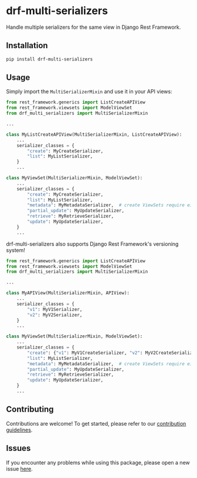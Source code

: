 # drf-multi-serializers

Handle multiple serializers for the same view in Django Rest Framework.

## Installation

```bash
pip install drf-multi-serializers
```

## Usage

Simply import the `MultiSerializerMixin` and use it in your API views:

```python
from rest_framework.generics import ListCreateAPIView
from rest_framework.viewsets import ModelViewSet
from drf_multi_serializers import MultiSerializerMixin

...

class MyListCreateAPIView(MultiSerializerMixin, ListCreateAPIView):
    ...
    serializer_classes = {
        "create": MyCreateSerializer,
        "list": MyListSerializer,
    }
    ...

class MyViewSet(MultiSerializerMixin, ModelViewSet):
    ...
    serializer_classes = {
        "create": MyCreateSerializer,
        "list": MyListSerializer,
        "metadata": MyMetadataSerializer,  # create ViewSets require either serializer_class or metadata serializer for OPTION requests
        "partial_update": MyUpdateSerializer,
        "retrieve": MyRetrieveSerializer,
        "update": MyUpdateSerializer,
    }
    ...
```

drf-multi-serializers also supports Django Rest Framework's versioning system!

```python
from rest_framework.generics import ListCreateAPIView
from rest_framework.viewsets import ModelViewSet
from drf_multi_serializers import MultiSerializerMixin

...

class MyAPIView(MultiSerializerMixin, APIView):
    ...
    serializer_classes = {
        "v1": MyV1Serializer,
        "v2": MyV2Serializer,
    }
    ...

class MyViewSet(MultiSerializerMixin, ModelViewSet):
    ...
    serializer_classes = {
        "create": {"v1": MyV1CreateSerializer, "v2": MyV2CreateSerializer},
        "list": MyListSerializer,
        "metadata": MyMetadataSerializer,  # create ViewSets require either serializer_class or metadata serializer for OPTION requests
        "partial_update": MyUpdateSerializer,
        "retrieve": MyRetrieveSerializer,
        "update": MyUpdateSerializer,
    }
    ...
```

## Contributing

Contributions are welcome! To get started, please refer to our [contribution guidelines](https://github.com/stefanofusai/drf-multi-serializers/blob/main/CONTRIBUTING.md).

## Issues

If you encounter any problems while using this package, please open a new issue [here](https://github.com/stefanofusai/drf-multi-serializers/issues).
